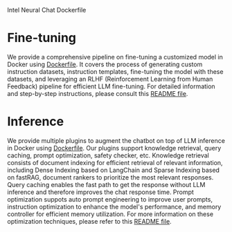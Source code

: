 Intel Neural Chat Dockerfile

# Fine-tuning

We provide a comprehensive pipeline on fine-tuning a customized model in Docker using [Dockerfile](./fine_tuning/Dockerfile). It covers the process of generating custom instruction datasets, instruction templates, fine-tuning the model with these datasets, and leveraging an RLHF (Reinforcement Learning from Human Feedback) pipeline for efficient LLM fine-tuning. For detailed information and step-by-step instructions, please consult this [README file](./fine_tuning/README.md).


# Inference

We provide multiple plugins to augment the chatbot on top of LLM inference in Docker using [Dockerfile](./inference/Dockerfile). Our plugins support knowledge retrieval, query caching, prompt optimization, safety checker, etc. Knowledge retrieval consists of document indexing for efficient retrieval of relevant information, including Dense Indexing based on LangChain and Sparse Indexing based on fastRAG, document rankers to prioritize the most relevant responses. Query caching enables the fast path to get the response without LLM inference and therefore improves the chat response time. Prompt optimization suppots auto prompt engineering to improve user prompts, instruction optimization to enhance the model's performance, and memory controller for efficient memory utilization. For more information on these optimization techniques, please refer to this [README file](./inference/README.md).
